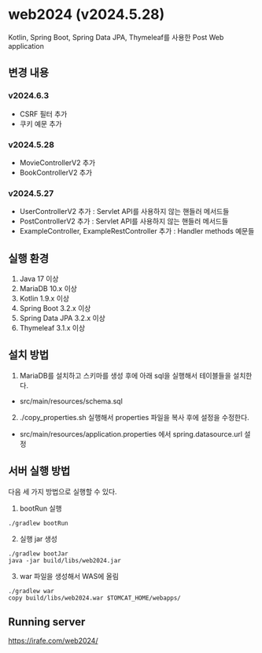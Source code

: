 # web2024 (v2024.5.28)

Kotlin, Spring Boot, Spring Data JPA, Thymeleaf를 사용한 Post Web application

## 변경 내용

### v2024.6.3

- CSRF 필터 추가
- 쿠키 예문 추가

### v2024.5.28

- MovieControllerV2 추가
- BookControllerV2 추가

### v2024.5.27

- UserControllerV2 추가 : Servlet API를 사용하지 않는 핸들러 메서드들
- PostControllerV2 추가 : Servlet API를 사용하지 않는 핸들러 메서드들
- ExampleController, ExampleRestController 추가 : Handler methods 예문들

## 실행 환경

1. Java 17 이상
2. MariaDB 10.x 이상
3. Kotlin 1.9.x 이상
4. Spring Boot 3.2.x 이상
5. Spring Data JPA 3.2.x 이상
6. Thymeleaf 3.1.x 이상

## 설치 방법

1. MariaDB를 설치하고 스키마를 생성 후에 아래 sql을 실행해서 테이블들을 설치한다.

- src/main/resources/schema.sql

2. ./copy_properties.sh 실행해서 properties 파일을 복사 후에 설정을 수정한다.

- src/main/resources/application.properties 에서 spring.datasource.url 설정

## 서버 실행 방법

다음 세 가지 방법으로 실행할 수 있다.

1. bootRun 실행

```
./gradlew bootRun
```

2. 실행 jar 생성

```
./gradlew bootJar
java -jar build/libs/web2024.jar
```

3. war 파일을 생성해서 WAS에 올림

```
./gradlew war
copy build/libs/web2024.war $TOMCAT_HOME/webapps/
```

## Running server

https://irafe.com/web2024/
